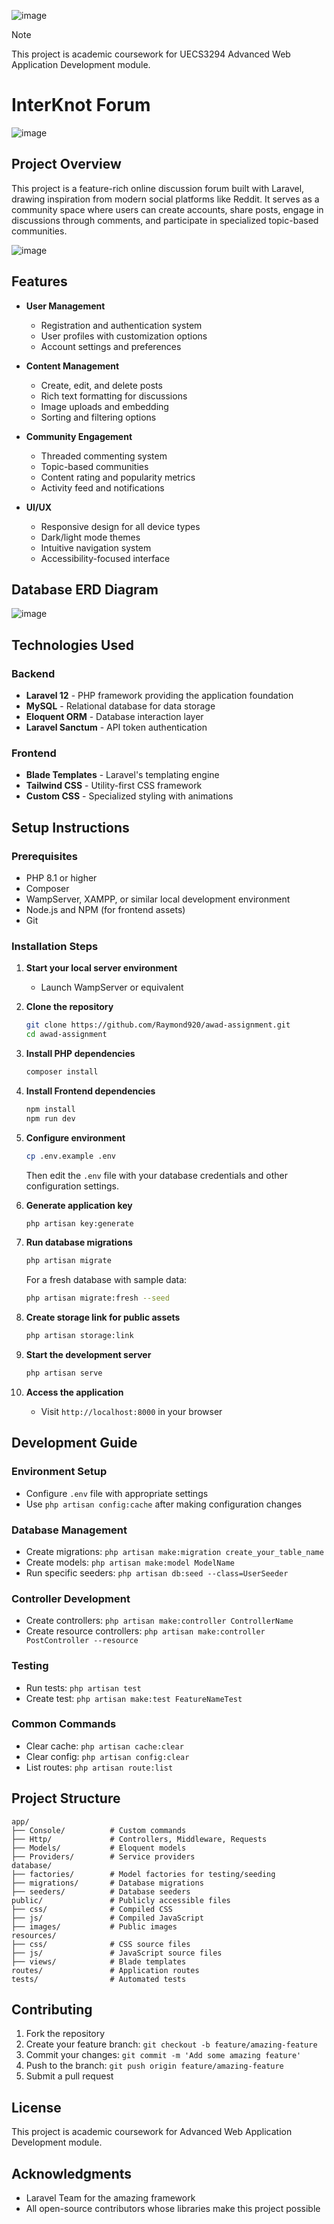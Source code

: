 ![image](https://github.com/user-attachments/assets/2a355538-c62b-4e0c-b1ae-055f3acae4b8)

> [!NOTE]
> This project is academic coursework for UECS3294 Advanced Web Application Development module.

# InterKnot Forum
![image](https://github.com/user-attachments/assets/8bba53de-efca-4fbc-922f-67ca97178f71)

## Project Overview
This project is a feature-rich online discussion forum built with Laravel, drawing inspiration from modern social platforms like Reddit. It serves as a community space where users can create accounts, share posts, engage in discussions through comments, and participate in specialized topic-based communities.

![image](https://github.com/user-attachments/assets/02378de1-5af3-4b64-904a-97bd687152eb)

## Features
- **User Management**
  - Registration and authentication system
  - User profiles with customization options
  - Account settings and preferences

- **Content Management**
  - Create, edit, and delete posts
  - Rich text formatting for discussions
  - Image uploads and embedding
  - Sorting and filtering options

- **Community Engagement**
  - Threaded commenting system
  - Topic-based communities
  - Content rating and popularity metrics
  - Activity feed and notifications

- **UI/UX**
  - Responsive design for all device types
  - Dark/light mode themes
  - Intuitive navigation system
  - Accessibility-focused interface

## Database ERD Diagram
![image](https://github.com/user-attachments/assets/19e7a5ac-0ffa-4892-98a5-620db056dfcb)

## Technologies Used

### Backend
- **Laravel 12** - PHP framework providing the application foundation
- **MySQL** - Relational database for data storage
- **Eloquent ORM** - Database interaction layer
- **Laravel Sanctum** - API token authentication

### Frontend
- **Blade Templates** - Laravel's templating engine
- **Tailwind CSS** - Utility-first CSS framework
- **Custom CSS** - Specialized styling with animations

## Setup Instructions

### Prerequisites
- PHP 8.1 or higher
- Composer
- WampServer, XAMPP, or similar local development environment
- Node.js and NPM (for frontend assets)
- Git

### Installation Steps

1. **Start your local server environment**
   - Launch WampServer or equivalent

2. **Clone the repository**
   ```bash
   git clone https://github.com/Raymond920/awad-assignment.git
   cd awad-assignment
   ```

3. **Install PHP dependencies**
   ```bash
   composer install
   ```

4. **Install Frontend dependencies**
   ```bash
   npm install
   npm run dev
   ```

5. **Configure environment**
   ```bash
   cp .env.example .env
   ```
   
   Then edit the `.env` file with your database credentials and other configuration settings.

6. **Generate application key**
   ```bash
   php artisan key:generate
   ```

7. **Run database migrations**
   ```bash
   php artisan migrate
   ```
   
   For a fresh database with sample data:
   ```bash
   php artisan migrate:fresh --seed
   ```

8. **Create storage link for public assets**
   ```bash
   php artisan storage:link
   ```

9. **Start the development server**
   ```bash
   php artisan serve
   ```

10. **Access the application**
    - Visit `http://localhost:8000` in your browser

## Development Guide

### Environment Setup
- Configure `.env` file with appropriate settings
- Use `php artisan config:cache` after making configuration changes

### Database Management
- Create migrations: `php artisan make:migration create_your_table_name`
- Create models: `php artisan make:model ModelName`
- Run specific seeders: `php artisan db:seed --class=UserSeeder`

### Controller Development
- Create controllers: `php artisan make:controller ControllerName`
- Create resource controllers: `php artisan make:controller PostController --resource`

### Testing
- Run tests: `php artisan test`
- Create test: `php artisan make:test FeatureNameTest`

### Common Commands
- Clear cache: `php artisan cache:clear`
- Clear config: `php artisan config:clear`
- List routes: `php artisan route:list`

## Project Structure

```
app/
├── Console/          # Custom commands
├── Http/             # Controllers, Middleware, Requests
├── Models/           # Eloquent models
├── Providers/        # Service providers
database/
├── factories/        # Model factories for testing/seeding
├── migrations/       # Database migrations
├── seeders/          # Database seeders
public/               # Publicly accessible files
├── css/              # Compiled CSS
├── js/               # Compiled JavaScript
├── images/           # Public images
resources/
├── css/              # CSS source files
├── js/               # JavaScript source files
├── views/            # Blade templates
routes/               # Application routes
tests/                # Automated tests
```

## Contributing

1. Fork the repository
2. Create your feature branch: `git checkout -b feature/amazing-feature`
3. Commit your changes: `git commit -m 'Add some amazing feature'`
4. Push to the branch: `git push origin feature/amazing-feature`
5. Submit a pull request

## License

This project is academic coursework for Advanced Web Application Development module.

## Acknowledgments

- Laravel Team for the amazing framework
- All open-source contributors whose libraries make this project possible
